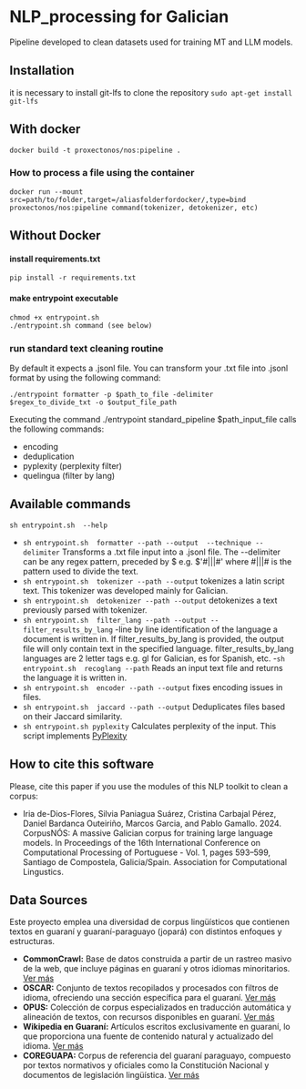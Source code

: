 # NLP_processing for Galician
Pipeline developed to clean datasets used for training MT and LLM models.
## Installation

it is necessary to install git-lfs to clone the repository
``
sudo apt-get install git-lfs
``

## With docker
``
docker build -t proxectonos/nos:pipeline .
``
### How to process a file using the container

``
docker run --mount src=path/to/folder,target=/aliasfolderfordocker/,type=bind proxectonos/nos:pipeline command(tokenizer, detokenizer, etc) 
``

## Without Docker
#### install requirements.txt
``
pip install -r requirements.txt
``

#### make entrypoint executable
```
chmod +x entrypoint.sh
./entrypoint.sh command (see below)
```
### run standard text cleaning routine
By default it expects a .jsonl file. You can transform your .txt file into  .jsonl format by using the following command:
```
./entrypoint formatter -p $path_to_file -delimiter $regex_to_divide_txt -o $output_file_path
```
 Executing the command ./entrypoint standard_pipeline $path_input_file calls the following commands:
- encoding
- deduplication
- pyplexity (perplexity filter)
- quelingua (filter by lang)


## Available commands
``
sh entrypoint.sh  --help
``

- ``
sh entrypoint.sh  formatter --path --output  --technique --delimiter
``
Transforms a .txt file input into a .jsonl file. The --delimiter can be any  regex pattern, preceded by $ e.g. $'#\|\|\|#' where  #\|\|\|# is the pattern used to divide the text.
- ``
sh entrypoint.sh  tokenizer --path --output
``
tokenizes a latin script text. This tokenizer was developed mainly for Galician.
- ``
sh entrypoint.sh  detokenizer --path --output
``
detokenizes a text previously parsed with tokenizer.
- ``
sh entrypoint.sh  filter_lang --path --output --filter_results_by_lang
``
-line by line identification of the language a document is written in. If filter_results_by_lang is provided, the output file will only contain text in the specified language. filter_results_by_lang languages are 2 letter tags e.g. gl for Galician, es for Spanish, etc.
-``
sh entrypoint.sh  recoglang --path
``
Reads an input text file and returns the language it is written in.
- ``
sh entrypoint.sh  encoder --path --output
``
fixes encoding issues in files.
- ``
sh entrypoint.sh  jaccard --path --output
``
Deduplicates files based on their Jaccard similarity.
- ``
sh entrypoint.sh pyplexity
``
Calculates perplexity of the input. This script implements [PyPlexity](https://github.com/citiususc/pyplexity.git)

## How to cite this software
Please, cite this paper if you use the modules of this NLP toolkit to clean a corpus:

* Iria de-Dios-Flores, Silvia Paniagua Suárez, Cristina Carbajal Pérez, Daniel Bardanca Outeiriño, Marcos Garcia, and Pablo Gamallo. 2024. CorpusNÓS: A massive Galician corpus for training large language models. In Proceedings of the 16th International Conference on Computational Processing of Portuguese - Vol. 1, pages 593–599, Santiago de Compostela, Galicia/Spain. Association for Computational Lingustics.


## Data Sources  

Este proyecto emplea una diversidad de corpus lingüísticos que contienen textos en guaraní y guaraní-paraguayo (jopará) con distintos enfoques y estructuras.  

- **CommonCrawl:** Base de datos construida a partir de un rastreo masivo de la web, que incluye páginas en guaraní y otros idiomas minoritarios. [Ver más](https://commoncrawl.org/)  
- **OSCAR:** Conjunto de textos recopilados y procesados con filtros de idioma, ofreciendo una sección específica para el guaraní. [Ver más](https://huggingface.co/datasets/oscar)  
- **OPUS:** Colección de corpus especializados en traducción automática y alineación de textos, con recursos disponibles en guaraní. [Ver más](https://opus.nlpl.eu/)  
- **Wikipedia en Guaraní:** Artículos escritos exclusivamente en guaraní, lo que proporciona una fuente de contenido natural y actualizado del idioma. [Ver más](https://gn.wikipedia.org/)  
- **COREGUAPA:** Corpus de referencia del guaraní paraguayo, compuesto por textos normativos y oficiales como la Constitución Nacional y documentos de legislación lingüística. [Ver más](https://corpus.spl.gov.py/)  
